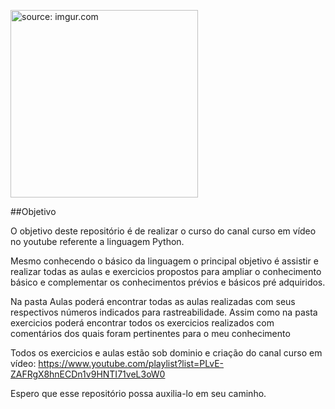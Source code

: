 <img src="https://www.python.org/static/community_logos/python-logo-generic.svg" title="source: imgur.com" width="300" align="center"/></a>

##Objetivo

O objetivo deste repositório é de realizar o curso do canal 
curso em vídeo no youtube referente a linguagem Python. 

Mesmo conhecendo o básico da linguagem o principal objetivo é 
assistir e realizar todas as aulas e exercicios propostos para
ampliar o conhecimento básico e complementar os conhecimentos 
prévios e básicos pré adquiridos.

Na pasta Aulas poderá encontrar todas as aulas realizadas com 
seus respectivos números indicados para rastreabilidade. Assim 
como na pasta exercicios poderá encontrar todos os exercicios 
realizados com comentários dos quais foram pertinentes para o 
meu conhecimento

Todos os exercicios e aulas estão sob dominio e criação do canal
curso em vídeo: https://www.youtube.com/playlist?list=PLvE-ZAFRgX8hnECDn1v9HNTI71veL3oW0

Espero que esse repositório possa auxilia-lo em seu caminho.
